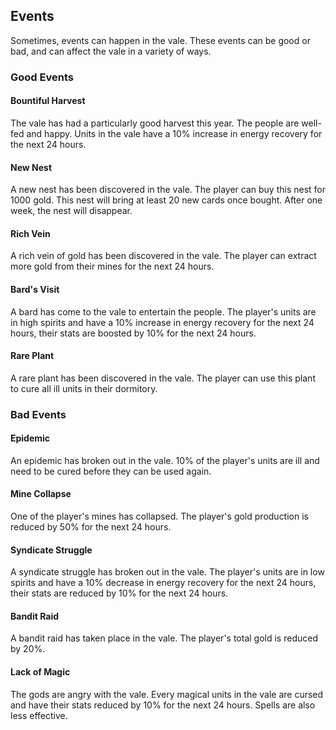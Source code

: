 ## Events

Sometimes, events can happen in the vale. These events can be good or bad, and can affect the vale in a variety of ways.

### Good Events

#### Bountiful Harvest

The vale has had a particularly good harvest this year. The people are well-fed and happy. Units in the vale have a 10% increase in energy recovery for the next 24 hours.

#### New Nest

A new nest has been discovered in the vale. The player can buy this nest for 1000 gold. This nest will bring at least 20 new cards once bought. After one week, the nest will disappear.

#### Rich Vein

A rich vein of gold has been discovered in the vale. The player can extract more gold from their mines for the next 24 hours.

#### Bard's Visit

A bard has come to the vale to entertain the people. The player's units are in high spirits and have a 10% increase in energy recovery for the next 24 hours, their stats are boosted by 10% for the next 24 hours.

#### Rare Plant

A rare plant has been discovered in the vale. The player can use this plant to cure all ill units in their dormitory.

### Bad Events

#### Epidemic

An epidemic has broken out in the vale. 10% of the player's units are ill and need to be cured before they can be used again.

#### Mine Collapse

One of the player's mines has collapsed. The player's gold production is reduced by 50% for the next 24 hours.

#### Syndicate Struggle

A syndicate struggle has broken out in the vale. The player's units are in low spirits and have a 10% decrease in energy recovery for the next 24 hours, their stats are reduced by 10% for the next 24 hours.

#### Bandit Raid

A bandit raid has taken place in the vale. The player's total gold is reduced by 20%.

#### Lack of Magic

The gods are angry with the vale. Every magical units in the vale are cursed and have their stats reduced by 10% for the next 24 hours. Spells are also less effective.
